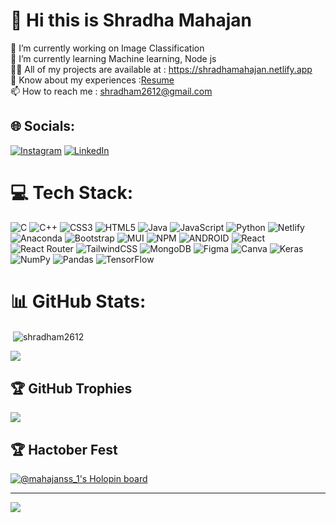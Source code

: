 # 💫 Hi this is Shradha Mahajan
🔭 I’m currently working on Image Classification<br>🌱 I’m currently learning Machine learning, Node js<br>👨‍💻 All of my projects are available at : https://shradhamahajan.netlify.app<br>📄 Know about my experiences :[Resume](https://drive.google.com/file/d/1TK2SYoCjFgi4ERKluTt8nj_qCNRuxZHk/view)<br>📫 How to reach me : shradham2612@gmail.com


## 🌐 Socials:
[![Instagram](https://img.shields.io/badge/Instagram-%23E4405F.svg?logo=Instagram&logoColor=white)](https://instagram.com/shradha_mahajan26) [![LinkedIn](https://img.shields.io/badge/LinkedIn-%230077B5.svg?logo=linkedin&logoColor=white)](https://linkedin.com/in/shradha-mahajan-02048a222) 

# 💻 Tech Stack:
![C](https://img.shields.io/badge/c-%2300599C.svg?style=plastic&logo=c&logoColor=white) ![C++](https://img.shields.io/badge/c++-%2300599C.svg?style=plastic&logo=c%2B%2B&logoColor=white) ![CSS3](https://img.shields.io/badge/css3-%231572B6.svg?style=plastic&logo=css3&logoColor=white) ![HTML5](https://img.shields.io/badge/html5-%23E34F26.svg?style=plastic&logo=html5&logoColor=white) ![Java](https://img.shields.io/badge/java-%23ED8B00.svg?style=plastic&logo=java&logoColor=white) ![JavaScript](https://img.shields.io/badge/javascript-%23323330.svg?style=plastic&logo=javascript&logoColor=%23F7DF1E) ![Python](https://img.shields.io/badge/python-3670A0?style=plastic&logo=python&logoColor=ffdd54) ![Netlify](https://img.shields.io/badge/netlify-%23000000.svg?style=plastic&logo=netlify&logoColor=#00C7B7) ![Anaconda](https://img.shields.io/badge/Anaconda-%2344A833.svg?style=plastic&logo=anaconda&logoColor=white) ![Bootstrap](https://img.shields.io/badge/bootstrap-%23563D7C.svg?style=plastic&logo=bootstrap&logoColor=white) ![MUI](https://img.shields.io/badge/MUI-%230081CB.svg?style=plastic&logo=material-ui&logoColor=white) ![NPM](https://img.shields.io/badge/NPM-%23000000.svg?style=plastic&logo=npm&logoColor=white) ![ANDROID](https://img.shields.io/badge/android-%2320232a.svg?style=plastic&logo=android&logoColor=%a4c639) ![React](https://img.shields.io/badge/react-%2320232a.svg?style=plastic&logo=react&logoColor=%2361DAFB) ![React Router](https://img.shields.io/badge/React_Router-CA4245?style=plastic&logo=react-router&logoColor=white) ![TailwindCSS](https://img.shields.io/badge/tailwindcss-%2338B2AC.svg?style=plastic&logo=tailwind-css&logoColor=white) ![MongoDB](https://img.shields.io/badge/MongoDB-%234ea94b.svg?style=plastic&logo=mongodb&logoColor=white) 	![Figma](https://img.shields.io/badge/figma-%23F24E1E.svg?style=plastic&logo=figma&logoColor=white) ![Canva](https://img.shields.io/badge/Canva-%2300C4CC.svg?style=plastic&logo=Canva&logoColor=white) ![Keras](https://img.shields.io/badge/Keras-%23D00000.svg?style=plastic&logo=Keras&logoColor=white) ![NumPy](https://img.shields.io/badge/numpy-%23013243.svg?style=plastic&logo=numpy&logoColor=white) ![Pandas](https://img.shields.io/badge/pandas-%23150458.svg?style=plastic&logo=pandas&logoColor=white) ![TensorFlow](https://img.shields.io/badge/TensorFlow-%23FF6F00.svg?style=plastic&logo=TensorFlow&logoColor=white)
# 📊 GitHub Stats:
<p>&nbsp;<img align="center" src="https://github-readme-stats.vercel.app/api?username=shradham2612&show_icons=true&locale=en" alt="shradham2612" /></p>

![](https://github-readme-streak-stats.herokuapp.com/?user=shradham2612&theme=dark&hide_border=false)<br/>


## 🏆 GitHub Trophies
![](https://github-profile-trophy.vercel.app/?username=shradham2612&theme=alduin&no-frame=true&no-bg=true&margin-w=4)

## 🏆 Hactober Fest
[![@mahajanss_1's Holopin board](https://holopin.me/mahajanss_1)](https://holopin.io/@mahajanss_1)

---
[![](https://visitcount.itsvg.in/api?id=shradham2612&icon=5&color=0)](https://visitcount.itsvg.in)

<!-- Proudly created with GPRM ( https://gprm.itsvg.in ) -->




